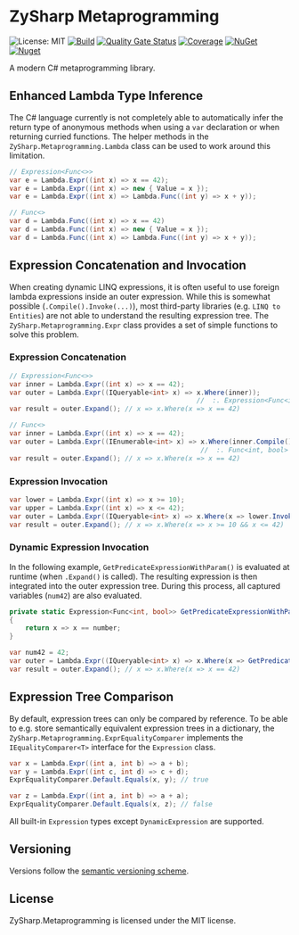# ZySharp Metaprogramming

![License: MIT](https://img.shields.io/badge/License-MIT-blue.svg)
[![Build](https://github.com/flobernd/zysharp-metaprogramming/actions/workflows/build.yml/badge.svg)](https://github.com/flobernd/zysharp-metaprogramming/actions)
[![Quality Gate Status](https://sonarcloud.io/api/project_badges/measure?project=flobernd_zysharp-metaprogramming&metric=alert_status)](https://sonarcloud.io/summary/new_code?id=flobernd_zysharp-metaprogramming)
[![Coverage](https://sonarcloud.io/api/project_badges/measure?project=flobernd_zysharp-metaprogramming&metric=coverage)](https://sonarcloud.io/summary/new_code?id=flobernd_zysharp-metaprogramming)
[![NuGet](https://img.shields.io/nuget/v/ZySharp.Metaprogramming.svg)](https://nuget.org/packages/ZySharp.Metaprogramming)
[![Nuget](https://img.shields.io/nuget/dt/ZySharp.Metaprogramming.svg)](https://nuget.org/packages/ZySharp.Metaprogramming)

A modern C# metaprogramming library.

## Enhanced Lambda Type Inference

The C# language currently is not completely able to automatically infer the return type of anonymous methods when using a `var` declaration or when returning curried functions. The helper methods in the `ZySharp.Metaprogramming.Lambda` class can be used to work around this limitation.

```csharp
// Expression<Func<>>
var e = Lambda.Expr((int x) => x == 42);
var e = Lambda.Expr((int x) => new { Value = x });
var e = Lambda.Expr((int x) => Lambda.Func((int y) => x + y));

// Func<>
var d = Lambda.Func((int x) => x == 42)
var d = Lambda.Func((int x) => new { Value = x });
var d = Lambda.Func((int x) => Lambda.Func((int y) => x + y));
```

## Expression Concatenation and Invocation

When creating dynamic LINQ expressions, it is often useful to use foreign lambda expressions inside an outer expression. While this is somewhat possible (`.Compile().Invoke(...)`), most third-party libraries (e.g. `LINQ to Entities`) are not able to understand the resulting expression tree. The `ZySharp.Metaprogramming.Expr` class provides a set of simple functions to solve this problem.

### Expression Concatenation

```csharp
// Expression<Func<>>
var inner = Lambda.Expr((int x) => x == 42);
var outer = Lambda.Expr((IQueryable<int> x) => x.Where(inner));
                                               //  :. Expression<Func<int, bool>>
var result = outer.Expand(); // x => x.Where(x => x == 42)

// Func<>
var inner = Lambda.Expr((int x) => x == 42);
var outer = Lambda.Expr((IEnumerable<int> x) => x.Where(inner.Compile()));
                                                //  :. Func<int, bool>
var result = outer.Expand(); // x => x.Where(x => x == 42)
```

### Expression Invocation

```csharp
var lower = Lambda.Expr((int x) => x >= 10);
var upper = Lambda.Expr((int x) => x <= 42);
var outer = Lambda.Expr((IQueryable<int> x) => x.Where(x => lower.Invoke(x) && upper.Invoke(x)));
var result = outer.Expand(); // x => x.Where(x => x >= 10 && x <= 42)
```

### Dynamic Expression Invocation

In the following example, `GetPredicateExpressionWithParam()` is evaluated at runtime (when `.Expand()` is called). The resulting expression is then integrated into the outer expression tree. During this process, all captured variables (`num42`) are also evaluated.

```csharp
private static Expression<Func<int, bool>> GetPredicateExpressionWithParam(int number)
{
    return x => x == number;
}

var num42 = 42;
var outer = Lambda.Expr((IQueryable<int> x) => x.Where(x => GetPredicateExpressionWithParam(num42).Invoke(x)));
var result = outer.Expand(); // x => x.Where(x => x == 42)
```

## Expression Tree Comparison

By default, expression trees can only be compared by reference. To be able to e.g. store semantically equivalent expression trees in a dictionary, the `ZySharp.Metaprogramming.ExprEqualityComparer` implements the `IEqualityComparer<T>` interface for the `Expression` class.

```csharp
var x = Lambda.Expr((int a, int b) => a + b);
var y = Lambda.Expr((int c, int d) => c + d);
ExprEqualityComparer.Default.Equals(x, y); // true

var z = Lambda.Expr((int a, int b) => a + a);
ExprEqualityComparer.Default.Equals(x, z); // false
```

All built-in `Expression` types except `DynamicExpression` are supported.

## Versioning

Versions follow the [semantic versioning scheme](https://semver.org/).

## License

ZySharp.Metaprogramming is licensed under the MIT license.
